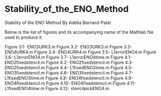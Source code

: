 # Stability_of_the_ENO_Method
Stability of the ENO Method
By Adélia Bernard-Patel

Below is the list of figures and its accompanying name of the Mathlab file used to produce it.

Figure 3.1- ENO3URK3.m
Figure 3.2- ENO3URK3.m
Figure 3.3- ENO4URK4.m
Figure 3.4- ENO4URK4.m
Figure 3.5- L1errorENO4.m
Figure 3.6- L1errorENO4.m
Figure 3.7- L1errorENO4time.m
Figure 4.1- ENO2fixedstencil.m
Figure 4.2- ENO2fixedstencil.m
Figure 4.3- ENO2fixedstencil.m
Figure 4.4- L1fixedENO2time.m
Figure 4.5- ENO3fixedstencil.m
Figure 4.6- ENO3fixedstencil.m
Figure 4.7- L1fixedENO3time.m
Figure 4.8- ENO4fixedstencil.m
Figure 4.9- ENO4fixedstencil.m
Figure 4.10- ENO4fixedstencil.m
Figure 4.11- L1fixedENO4time.m
Figure 4.12- stencilpickENO4.m
